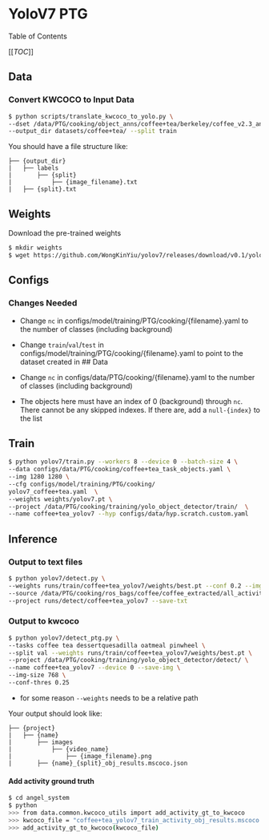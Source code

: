 # YoloV7 PTG

Table of Contents

[[_TOC_]]

## Data
### Convert KWCOCO to Input Data
```bash
$ python scripts/translate_kwcoco_to_yolo.py \
--dset /data/PTG/cooking/object_anns/coffee+tea/berkeley/coffee_v2.3_and_tea_v2.2_obj_annotations_plus_bkgd.mscoco.json \
--output_dir datasets/coffee+tea/ --split train
```

You should have a file structure like:
```
├── {output_dir}
|   ├── labels
|       ├── {split}
|           ├── {image_filename}.txt
|   ├── {split}.txt
```

## Weights
Download the pre-trained weights
```bash
$ mkdir weights
$ wget https://github.com/WongKinYiu/yolov7/releases/download/v0.1/yolov7.pt weights
```

## Configs
### Changes Needed
- Change `nc` in configs/model/training/PTG/cooking/{filename}.yaml to the number of classes (including background)

- Change `train`/`val`/`test` in configs/model/training/PTG/cooking/{filename}.yaml to point to the dataset created in ## Data

- Change `nc` in configs/data/PTG/cooking/{filename}.yaml to the number of classes (including background)

- The objects here must have an index of 0 (background) through `nc`. There cannot be any skipped indexes. If there are, add a `null-{index}` to the list

## Train
```bash
$ python yolov7/train.py --workers 8 --device 0 --batch-size 4 \
--data configs/data/PTG/cooking/coffee+tea_task_objects.yaml \
--img 1280 1280 \
--cfg configs/model/training/PTG/cooking/
yolov7_coffee+tea.yaml  \
--weights weights/yolov7.pt \
--project /data/PTG/cooking/training/yolo_object_detector/train/  \
--name coffee+tea_yolov7 --hyp configs/data/hyp.scratch.custom.yaml
```

## Inference
### Output to text files
```bash
$ python yolov7/detect.py \
--weights runs/train/coffee+tea_yolov7/weights/best.pt --conf 0.2 --img-size 1280 \
--source /data/PTG/cooking/ros_bags/coffee/coffee_extracted/all_activities_20_extracted/images/ \
--project runs/detect/coffee+tea_yolov7 --save-txt 
```

### Output to kwcoco
```bash
$ python yolov7/detect_ptg.py \
--tasks coffee tea dessertquesadilla oatmeal pinwheel \
--split val --weights runs/train/coffee+tea_yolov7/weights/best.pt \
--project /data/PTG/cooking/training/yolo_object_detector/detect/ \
--name coffee+tea_yolov7 --device 0 --save-img \
--img-size 768 \ 
--conf-thres 0.25
```
* for some reason `--weights` needs to be a relative path

Your output should look like:
```
├── {project}
|   ├── {name}
|       ├── images
|           ├── {video_name}
|               ├── {image_filename}.png
|       ├── {name}_{split}_obj_results.mscoco.json
```

#### Add activity ground truth
```bash
$ cd angel_system
$ python
>>> from data.common.kwcoco_utils import add_activity_gt_to_kwcoco 
>>> kwcoco_file = "coffee+tea_yolov7_train_activity_obj_results.mscoco.json"
>>> add_activity_gt_to_kwcoco(kwcoco_file)
```
